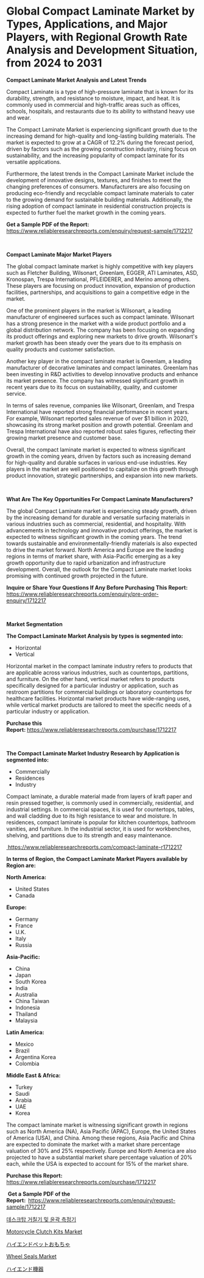 <p><h1>Global Compact Laminate Market by Types, Applications, and Major Players, with Regional Growth Rate Analysis and Development Situation, from 2024 to 2031</h1></p><p><strong>Compact Laminate Market Analysis and Latest Trends</strong></p>
<p><p>Compact Laminate is a type of high-pressure laminate that is known for its durability, strength, and resistance to moisture, impact, and heat. It is commonly used in commercial and high-traffic areas such as offices, schools, hospitals, and restaurants due to its ability to withstand heavy use and wear.</p><p>The Compact Laminate Market is experiencing significant growth due to the increasing demand for high-quality and long-lasting building materials. The market is expected to grow at a CAGR of 12.2% during the forecast period, driven by factors such as the growing construction industry, rising focus on sustainability, and the increasing popularity of compact laminate for its versatile applications.</p><p>Furthermore, the latest trends in the Compact Laminate Market include the development of innovative designs, textures, and finishes to meet the changing preferences of consumers. Manufacturers are also focusing on producing eco-friendly and recyclable compact laminate materials to cater to the growing demand for sustainable building materials. Additionally, the rising adoption of compact laminate in residential construction projects is expected to further fuel the market growth in the coming years.</p></p>
<p><strong>Get a Sample PDF of the Report:&nbsp;</strong> <a href="https://www.reliableresearchreports.com/enquiry/request-sample/1712217">https://www.reliableresearchreports.com/enquiry/request-sample/1712217</a></p>
<p>&nbsp;</p>
<p><strong>Compact Laminate Major Market Players</strong></p>
<p><p>The global compact laminate market is highly competitive with key players such as Fletcher Building, Wilsonart, Greenlam, EGGER, ATI Laminates, ASD, Kronospan, Trespa International, PFLEIDERER, and Merino among others. These players are focusing on product innovation, expansion of production facilities, partnerships, and acquisitions to gain a competitive edge in the market.</p><p>One of the prominent players in the market is Wilsonart, a leading manufacturer of engineered surfaces such as compact laminate. Wilsonart has a strong presence in the market with a wide product portfolio and a global distribution network. The company has been focusing on expanding its product offerings and exploring new markets to drive growth. Wilsonart's market growth has been steady over the years due to its emphasis on quality products and customer satisfaction.</p><p>Another key player in the compact laminate market is Greenlam, a leading manufacturer of decorative laminates and compact laminates. Greenlam has been investing in R&D activities to develop innovative products and enhance its market presence. The company has witnessed significant growth in recent years due to its focus on sustainability, quality, and customer service.</p><p>In terms of sales revenue, companies like Wilsonart, Greenlam, and Trespa International have reported strong financial performance in recent years. For example, Wilsonart reported sales revenue of over $1 billion in 2020, showcasing its strong market position and growth potential. Greenlam and Trespa International have also reported robust sales figures, reflecting their growing market presence and customer base.</p><p>Overall, the compact laminate market is expected to witness significant growth in the coming years, driven by factors such as increasing demand for high-quality and durable surfaces in various end-use industries. Key players in the market are well positioned to capitalize on this growth through product innovation, strategic partnerships, and expansion into new markets.</p></p>
<p>&nbsp;</p>
<p><strong>What Are The Key Opportunities For Compact Laminate Manufacturers?</strong></p>
<p><p>The global Compact Laminate market is experiencing steady growth, driven by the increasing demand for durable and versatile surfacing materials in various industries such as commercial, residential, and hospitality. With advancements in technology and innovative product offerings, the market is expected to witness significant growth in the coming years. The trend towards sustainable and environmentally-friendly materials is also expected to drive the market forward. North America and Europe are the leading regions in terms of market share, with Asia-Pacific emerging as a key growth opportunity due to rapid urbanization and infrastructure development. Overall, the outlook for the Compact Laminate market looks promising with continued growth projected in the future.</p></p>
<p><strong>Inquire or Share Your Questions If Any Before Purchasing This Report:</strong> <a href="https://www.reliableresearchreports.com/enquiry/pre-order-enquiry/1712217">https://www.reliableresearchreports.com/enquiry/pre-order-enquiry/1712217</a></p>
<p>&nbsp;</p>
<p><strong>Market Segmentation</strong></p>
<p><strong>The Compact Laminate Market Analysis by types is segmented into:</strong></p>
<p><ul><li>Horizontal</li><li>Vertical</li></ul></p>
<p><p>Horizontal market in the compact laminate industry refers to products that are applicable across various industries, such as countertops, partitions, and furniture. On the other hand, vertical market refers to products specifically designed for a particular industry or application, such as restroom partitions for commercial buildings or laboratory countertops for healthcare facilities. Horizontal market products have wide-ranging uses, while vertical market products are tailored to meet the specific needs of a particular industry or application.</p></p>
<p><strong>Purchase this Report:&nbsp;</strong><a href="https://www.reliableresearchreports.com/purchase/1712217">https://www.reliableresearchreports.com/purchase/1712217</a></p>
<p>&nbsp;</p>
<p><strong>The Compact Laminate Market Industry Research by Application is segmented into:</strong></p>
<p><ul><li>Commercially</li><li>Residences</li><li>Industry</li></ul></p>
<p><p>Compact laminate, a durable material made from layers of kraft paper and resin pressed together, is commonly used in commercially, residential, and industrial settings. In commercial spaces, it is used for countertops, tables, and wall cladding due to its high resistance to wear and moisture. In residences, compact laminate is popular for kitchen countertops, bathroom vanities, and furniture. In the industrial sector, it is used for workbenches, shelving, and partitions due to its strength and easy maintenance.</p></p>
<p><a href="https://www.reliableresearchreports.com/compact-laminate-r1712217">&nbsp;https://www.reliableresearchreports.com/compact-laminate-r1712217</a></p>
<p><strong>In terms of Region, the Compact Laminate Market Players available by Region are:</strong></p>
<p>
    <p> <strong> North America: </strong>
        <ul>
            <li>United States</li>
            <li>Canada</li>
        </ul>
        </p> 
    <p> <strong> Europe: </strong>
        <ul>
            <li>Germany</li>
            <li>France</li>
            <li>U.K.</li>
            <li>Italy</li>
            <li>Russia</li>
        </ul>
        </p> 
    <p> <strong> Asia-Pacific: </strong>
        <ul>
            <li>China</li>
            <li>Japan</li>
            <li>South Korea</li>
            <li>India</li>
            <li>Australia</li>
            <li>China Taiwan</li>
            <li>Indonesia</li>
            <li>Thailand</li>
            <li>Malaysia</li>
        </ul>
        </p> 
    <p> <strong> Latin America: </strong>
        <ul>
            <li>Mexico</li>
            <li>Brazil</li>
            <li>Argentina Korea</li>
            <li>Colombia</li>
        </ul>
        </p> 
    <p> <strong> Middle East & Africa: </strong>
        <ul>
            <li>Turkey</li>
            <li>Saudi</li>
            <li>Arabia</li>
            <li>UAE</li>
            <li>Korea</li>
        </ul>
    </p>
    </p>
<p><p>The compact laminate market is witnessing significant growth in regions such as North America (NA), Asia Pacific (APAC), Europe, the United States of America (USA), and China. Among these regions, Asia Pacific and China are expected to dominate the market with a market share percentage valuation of 30% and 25% respectively. Europe and North America are also projected to have a substantial market share percentage valuation of 20% each, while the USA is expected to account for 15% of the market share.</p></p>
<p><strong>Purchase this Report: </strong><a href="https://www.reliableresearchreports.com/purchase/1712217">https://www.reliableresearchreports.com/purchase/1712217</a></p>
<p>&nbsp;<strong>Get a Sample PDF of the Report:&nbsp;&nbsp;</strong><a href="https://www.reliableresearchreports.com/enquiry/request-sample/1712217">https://www.reliableresearchreports.com/enquiry/request-sample/1712217</a></p>
<p><strong></strong></p>
<p><p><a href="https://github.com/nhaiquang84/Market-Research-Report-List-1/blob/main/8866605116669.md">데스크탑 거칠기 및 윤곽 측정기</a></p><p><a href="https://github.com/GroverBarry/Market-Research-Report-List-5/blob/main/motorcycle-clutch-kits-market.md">Motorcycle Clutch Kits Market</a></p><p><a href="https://github.com/tanyaali3/Market-Research-Report-List-1/blob/main/2578531129216.md">ハイエンドペットおもちゃ</a></p><p><a href="https://github.com/lylyparadise/Market-Research-Report-List-3/blob/main/wheel-seals-market.md">Wheel Seals Market</a></p><p><a href="https://github.com/reliezer65/Market-Research-Report-List-1/blob/main/1762711129215.md">ハイエンド機器</a></p></p>